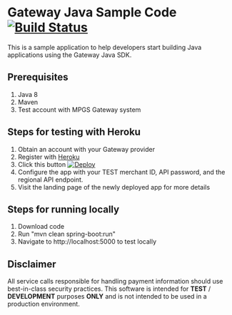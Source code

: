 # Gateway Java Sample Code [![Build Status](https://travis-ci.org/simplifycom/gateway-java-sample-code.svg?branch=master)](https://travis-ci.org/simplifycom/gateway-java-sample-code)
This is a sample application to help developers start building Java applications using the Gateway Java SDK.

## Prerequisites 
1. Java 8
1. Maven
1. Test account with MPGS Gateway system

## Steps for testing with Heroku
1. Obtain an account with your Gateway provider
1. Register with [Heroku](https://www.heroku.com)
1. Click this button [![Deploy](https://www.herokucdn.com/deploy/button.png)](https://heroku.com/deploy)
1. Configure the app with your TEST merchant ID, API password, and the regional API endpoint.
1. Visit the landing page of the newly deployed app for more details

## Steps for running locally
1. Download code
1. Run "mvn clean spring-boot:run"
1. Navigate to http://localhost:5000 to test locally

## Disclaimer
All service calls responsible for handling payment information should use best-in-class security practices. This software is intended for **TEST** / **DEVELOPMENT** purposes **ONLY** and is not intended to be used in a production environment. 
